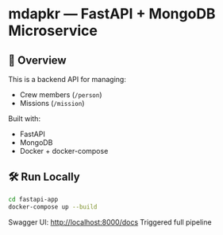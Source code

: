# mdapkr — FastAPI + MongoDB Microservice

## 🚀 Overview

This is a backend API for managing:
- Crew members (`/person`)
- Missions (`/mission`)

Built with:
- FastAPI
- MongoDB
- Docker + docker-compose

## 🛠️ Run Locally

```bash
cd fastapi-app
docker-compose up --build
```

Swagger UI: [http://localhost:8000/docs](http://localhost:8000/docs)
Triggered full pipeline
